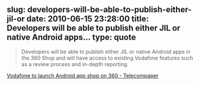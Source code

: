 slug: developers-will-be-able-to-publish-either-jil-or
date: 2010-06-15 23:28:00
title: Developers will be able to publish either JIL or native Android apps...
type: quote
---

> Developers will be able to publish either JIL or native Android apps in the 360 Shop and will have access to existing Vodafone features such as a review process and in-depth reporting.

[Vodafone to launch Android app shop on 360 - Telecompaper](http://www.telecompaper.com/news/article.aspx?cid=740364)

